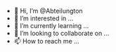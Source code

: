 - 👋 Hi, I’m @Abteilungton
- 👀 I’m interested in ...
- 🌱 I’m currently learning ...
- 💞️ I’m looking to collaborate on ...
- 📫 How to reach me ...

<!---
Abteilungton/Abteilungton is a ✨ special ✨ repository because its `README.md` (this file) appears on your GitHub profile.
You can click the Preview link to take a look at your changes.
--->
